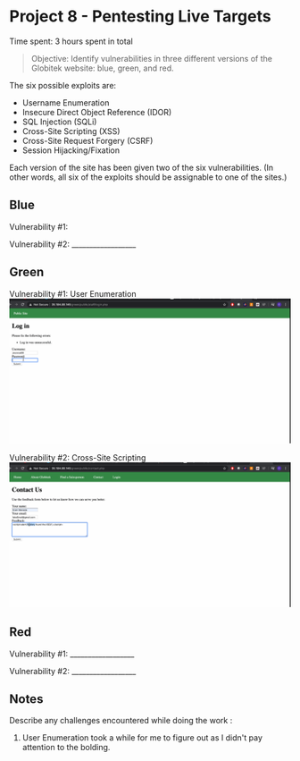 # Project 8 - Pentesting Live Targets

Time spent: 3 hours spent in total

> Objective: Identify vulnerabilities in three different versions of the Globitek website: blue, green, and red.

The six possible exploits are:
* Username Enumeration
* Insecure Direct Object Reference (IDOR)
* SQL Injection (SQLi)
* Cross-Site Scripting (XSS)
* Cross-Site Request Forgery (CSRF)
* Session Hijacking/Fixation

Each version of the site has been given two of the six vulnerabilities. (In other words, all six of the exploits should be assignable to one of the sites.)

## Blue

Vulnerability #1: 

Vulnerability #2: __________________


## Green

Vulnerability #1: User Enumeration
![](EramUserEnumerationGIF.gif)

Vulnerability #2: Cross-Site Scripting 
![](EramCrossSiteScriptingGIF.gif)

## Red

Vulnerability #1: __________________

Vulnerability #2: __________________


## Notes

Describe any challenges encountered while doing the work : 
1) User Enumeration took a while for me to figure out as I didn't pay attention to the bolding.

